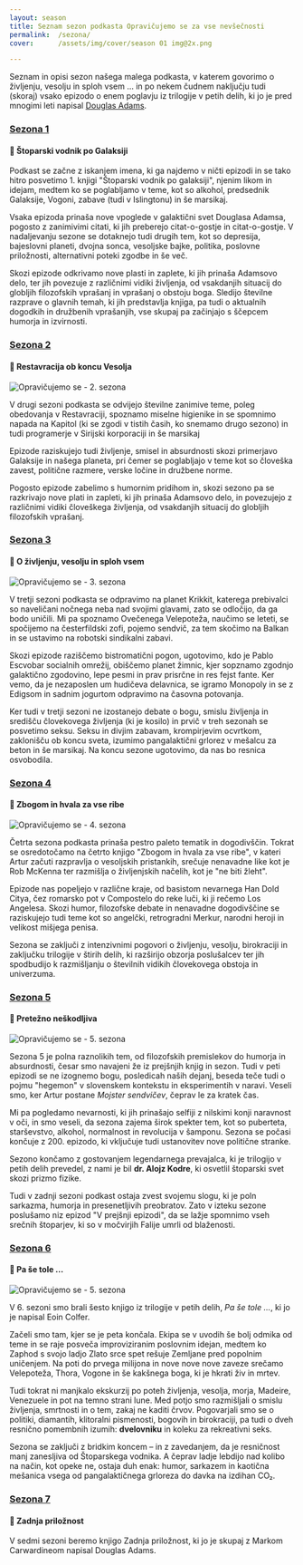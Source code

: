 ```yaml
---
layout: season
title: Seznam sezon podkasta Opravičujemo se za vse nevšečnosti
permalink:  /sezona/
cover:      /assets/img/cover/season 01 img@2x.png

---
```


Seznam in opisi sezon našega malega podkasta, v katerem govorimo o življenju, vesolju in sploh vsem ... in po nekem čudnem naključju tudi (skoraj) vsako epizodo o enem poglavju iz trilogije v petih delih, ki jo je pred mnogimi leti napisal [Douglas Adams](https://sl.wikipedia.org/wiki/Douglas_Adams). 

### [Sezona 1](../sezona/01/)
#### 📖 Štoparski vodnik po Galaksiji
<!-- <img class="post-content" src="/assets/img/cover/season 01 img@2x.png" alt="Opravičujemo se - 1. sezona" /> -->

Podkast se začne z iskanjem imena, ki ga najdemo v ničti epizodi in se tako hitro posvetimo 1. knjigi "Štoparski vodnik po galaksiji", njenim likom in idejam, medtem ko se poglabljamo v teme, kot so alkohol, predsednik Galaksije, Vogoni, zabave (tudi v Islingtonu) in še marsikaj. 

Vsaka epizoda prinaša nove vpoglede v galaktični svet Douglasa Adamsa, pogosto z zanimivimi citati, ki jih preberejo citat-o-gostje in citat-o-gostje. V nadaljevanju sezone se dotaknejo tudi drugih tem, kot so depresija, bajeslovni planeti, dvojna sonca, vesoljske bajke, politika, poslovne priložnosti, alternativni poteki zgodbe in še več.

Skozi epizode odkrivamo nove plasti in zaplete, ki jih prinaša Adamsovo delo, ter jih povezuje z različnimi vidiki življenja, od vsakdanjih situacij do globljih filozofskih vprašanj in vprašanj o obstoju boga. Sledijo številne razprave o glavnih temah, ki jih predstavlja knjiga, pa tudi o aktualnih dogodkih in družbenih vprašanjih, vse skupaj pa začinjajo s ščepcem humorja in izvirnosti.

### [Sezona 2](../sezona/02/)
#### 📖 Restavracija ob koncu Vesolja
<img class="post-content" src="/assets/img/cover/season 02 img@2x.png" alt="Opravičujemo se - 2. sezona" />

V drugi sezoni podkasta se odvijejo številne zanimive teme, poleg obedovanja v Restavraciji, spoznamo miselne higienike in se spomnimo napada na Kapitol (ki se zgodi v tistih časih, ko snemamo drugo sezono) in tudi programerje v Sirijski korporaciji in še marsikaj

Epizode raziskujejo tudi življenje, smisel in absurdnosti skozi primerjavo Galaksije in našega planeta, pri čemer se poglabljajo v teme kot so človeška zavest, politične razmere, verske ločine in družbene norme.

Pogosto epizode zabelimo s humornim pridihom in, skozi sezono pa se razkrivajo nove plati in zapleti, ki jih prinaša Adamsovo delo, in povezujejo z različnimi vidiki človeškega življenja, od vsakdanjih situacij do globljih filozofskih vprašanj.


<!-- *GPT* Epizode se dotikajo letenja, stripovskih junakov, Balkana, robotskih zabav, matematičnih paradoksov in družabnih omrežij, med drugim. V ospredju so tudi humor, filozofske razprave in spomini na zgodovinske dogodke, kot so vojne, politični režimi in tehnološki napredki. Skozi številne citate, prebrane s strani različnih gostov, poslušalci vstopajo v raznolik svet Douglasa Adamsa, ki navdihuje razmišljanje o smislu življenja in univerzuma. Vsaka epizoda prinaša svež vpogled v galaktični svet in hkrati spodbuja k razmisleku o človeški eksistenci in družbenih izzivih. -->


### [Sezona 3](../sezona/03/)
#### 📖 O življenju, vesolju in sploh vsem
<img class="post-content" src="/assets/img/cover/season 03 img@2x.png" alt="Opravičujemo se - 3. sezona" />

V tretji sezoni podkasta se odpravimo na planet Krikkit, katerega prebivalci so naveličani nočnega neba nad svojimi glavami, zato se odločijo, da ga bodo uničili. Mi pa spoznamo Ovečenega Velepoteža, naučimo se leteti, se spočijemo na česterfildski zofi, pojemo sendvič, za tem skočimo na Balkan in se ustavimo na robotski sindikalni zabavi.

Skozi epizode raziščemo bistromatični pogon, ugotovimo, kdo je Pablo Escvobar socialnih omrežij, obiščemo planet žimnic, kjer sopznamo zgodnjo galaktično zgodovino, lepe pesmi in prav prisrčne in res fejst fante. Ker vemo, da je nezaposlen um hudičeva delavnica, se igramo Monopoly in se z Edigsom in sadnim jogurtom odpravimo na časovna potovanja.

Ker tudi v tretji sezoni ne izostanejo debate o bogu, smislu življenja in središču človekovega življenja (ki je kosilo) in prvič v treh sezonah se posvetimo seksu. Seksu in divjim zabavam, krompirjevim ocvrtkom, zaklonišču ob koncu sveta, izumimo pangalaktični grlorez v mešalcu za beton in še marsikaj. Na koncu sezone ugotovimo, da nas bo resnica osvobodila. 

### [Sezona 4](../sezona/04/)
#### 📖 Zbogom in hvala za vse ribe
<img class="post-content" src="/assets/img/cover/season 04 img@2x.png" alt="Opravičujemo se - 4. sezona" />

Četrta sezona podkasta prinaša pestro paleto tematik in dogodivščin. Tokrat se osredotočamo na četrto knjigo "Zbogom in hvala za vse ribe", v kateri Artur začuti razpravlja o vesoljskih pristankih, srečuje nenavadne like kot je Rob McKenna ter razmišlja o življenjskih načelih, kot je "ne biti žleht".

Epizode nas popeljejo v različne kraje, od basistom nevarnega Han Dold Citya, čez romarsko pot v Compostelo do reke luči, ki ji rečemo Los Angelesa. Skozi humor, filozofske debate in nenavadne dogodivščine se raziskujejo tudi teme kot so angelčki, retrogradni Merkur, narodni heroji in velikost mišjega penisa.

Sezona se zaključi z intenzivnimi pogovori o življenju, vesolju, birokraciji in zaključku trilogije v štirih delih, ki razširijo obzorja poslušalcev ter jih spodbudijo k razmišljanju o številnih vidikih človekovega obstoja in univerzuma. 

### [Sezona 5](../sezona/05/)
#### 📖 Pretežno neškodljiva
<img class="post-content" src="/assets/img/cover/season 05 img@2x.png" alt="Opravičujemo se - 5. sezona" />

Sezona 5 je polna raznolikih tem, od filozofskih premislekov do humorja in absurdnosti, česar smo navajeni že iz prejšnjih knjig in sezon. Tudi v peti epizodi se ne izognemo bogu, posledicah naših dejanj, beseda teče tudi o pojmu "hegemon" v slovenskem kontekstu in eksperimentih v naravi. Veseli smo, ker Artur postane *Mojster sendvičev*, čeprav le za kratek čas.

Mi pa pogledamo nevarnosti, ki jih prinašajo selfiji z nilskimi konji naravnost v oči, in smo veseli, da sezona zajema širok spekter tem, kot so puberteta, starševstvo, alkohol, normalnost in revolucija v šamponu. Sezona se počasi končuje z 200. epizodo, ki vključuje tudi ustanovitev nove politične stranke. 

Sezono končamo z gostovanjem legendarnega prevajalca, ki je trilogijo v petih delih prevedel, z nami je bil **dr. Alojz Kodre**, ki osvetlil štoparski svet skozi prizmo fizike. 

Tudi v zadnji sezoni podkast ostaja zvest svojemu slogu, ki je poln sarkazma, humorja in presenetljivih preobratov. Zato v izteku sezone poslušamo niz epizod "V prejšnji epizodi", da se lažje spomnimo vseh srečnih štoparjev, ki so v močvirjih Falije umrli od blaženosti. 

### [Sezona 6](../sezona/06/)
#### 📖 Pa še tole …
<img class="post-content" src="/assets/img/cover/season 05 img@2x.png" alt="Opravičujemo se - 5. sezona" />

V 6. sezoni smo brali šesto knjigo iz trilogije v petih delih, *Pa še tole ...*, ki jo je napisal Eoin Colfer. 

Začeli smo tam, kjer se je peta končala. Ekipa se v uvodih še bolj odmika od teme in se raje posveča improviziranim poslovnim idejan, medtem ko Zaphod s svojo ladjo Zlato srce spet rešuje Zemljane pred popolnim uničenjem. Na poti do prvega milijona in nove nove nove zaveze srečamo Velepoteža, Thora, Vogone in še kakšnega boga, ki je hkrati živ in mrtev. 

Tudi tokrat ni manjkalo ekskurzij po poteh življenja, vesolja, morja, Madeire, Venezuele in pot na temno strani lune. Med potjo smo razmišljali o smislu življenja, smrtnosti in o tem, zakaj ne kaditi črvov. Pogovarjali smo se o politiki, diamantih, klitoralni pismenosti, bogovih in birokraciji, pa tudi o dveh resnično pomembnih izumih: **dvelovniku** in koleku za rekreativni seks.

Sezona se zaključi z bridkim koncem – in z zavedanjem, da je resničnost manj zanesljiva od Štoparskega vodnika. A čeprav ladje lebdijo nad kolibo na način, kot opeke ne, ostaja duh enak: humor, sarkazem in kaotična mešanica vsega od pangalaktičnega grloreza do davka na izdihan CO₂.

### [Sezona 7](../sezona/07/)
#### 📖 Zadnja priložnost

V sedmi sezoni beremo knjigo Zadnja priložnost, ki jo je skupaj z Markom Carwardineom napisal Douglas Adams.